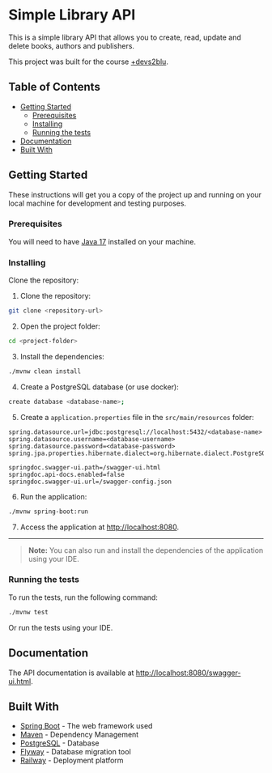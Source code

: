 # Simple Library API

This is a simple library API that allows you to create, read, update and delete books, authors and publishers.

This project was built for the course [+devs2blu](https://www.devs2blu.com.br/).

## Table of Contents

- [Getting Started](#getting-started)
  - [Prerequisites](#prerequisites)
  - [Installing](#installing)
  - [Running the tests](#running-the-tests)
- [Documentation](#documentation)
- [Built With](#built-with)

## Getting Started

These instructions will get you a copy of the project up and running on your local machine for development
and testing purposes.

### Prerequisites

You will need to have [Java 17](https://www.oracle.com/java/technologies/downloads/#java17) installed on your machine.

### Installing

Clone the repository:

1. Clone the repository:

```bash
git clone <repository-url>
```

2. Open the project folder:

```bash
cd <project-folder>
```

3. Install the dependencies:

```bash
./mvnw clean install
```

4. Create a PostgreSQL database (or use docker):

```bash
create database <database-name>;
```

5. Create a `application.properties` file in the `src/main/resources` folder:

```properties
spring.datasource.url=jdbc:postgresql://localhost:5432/<database-name>
spring.datasource.username=<database-username>
spring.datasource.password=<database-password>
spring.jpa.properties.hibernate.dialect=org.hibernate.dialect.PostgreSQLDialect

springdoc.swagger-ui.path=/swagger-ui.html
springdoc.api-docs.enabled=false
springdoc.swagger-ui.url=/swagger-config.json
```

6. Run the application:

```bash
./mvnw spring-boot:run
```

7. Access the application at [http://localhost:8080](http://localhost:8080).

---

> **Note:** You can also run and install the dependencies of the application using your IDE.

### Running the tests

To run the tests, run the following command:

```bash
./mvnw test
```

Or run the tests using your IDE.

## Documentation

The API documentation is available at [http://localhost:8080/swagger-ui.html](http://localhost:8080/swagger-ui.html).

## Built With

- [Spring Boot](https://spring.io/projects/spring-boot) - The web framework used
- [Maven](https://maven.apache.org/) - Dependency Management
- [PostgreSQL](https://www.postgresql.org/) - Database
- [Flyway](https://flywaydb.org/) - Database migration tool
- [Railway](https://railway.app/) - Deployment platform
